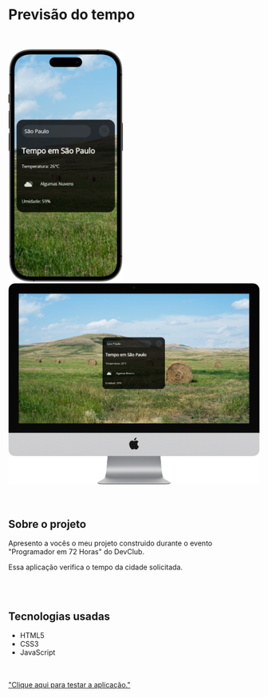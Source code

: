 <h1>Previsão do tempo</h1>
<br>
<br>
<div>
<img src="assets/iPhone%2014%20Pro%20Space%20Black%20Mockup.png?raw=true" alt="img-iphne14" width="230px" margin-right="50px">
<img src="assets/iMac%2027-inch%20Mockup.png?raw=true" alt="img-imac" width="640px">
</div>
<br>
<br>
<div>
<h2>Sobre o projeto</h2>
<p>Apresento a vocês o meu projeto construido durante o evento "Programador em 72 Horas" do DevClub.</p>
<p>Essa aplicação verifica o tempo da cidade solicitada.</p>
<br>
<br>
<h2>Tecnologias usadas</h2>
<ul>
  <li>HTML5</li>
  <li>CSS3</li>
  <li>JavaScript</li>
</ul>
<br>
<br>
<a href="https://projeto-previsao-do-tempo-jhonny.netlify.app/">"Clique aqui para testar a aplicação."</a>
</div>
